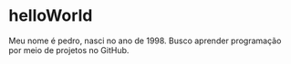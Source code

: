 # helloWorld
Meu nome é pedro, nasci no ano de 1998. Busco aprender programação por meio de projetos no GitHub.

